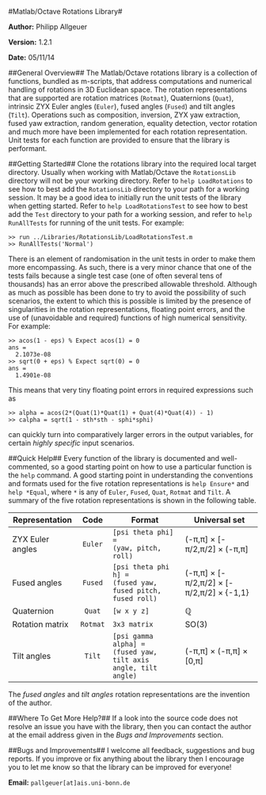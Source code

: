 #Matlab/Octave Rotations Library#

**Author:** Philipp Allgeuer

**Version:** 1.2.1

**Date:** 05/11/14

##General Overview##
The Matlab/Octave rotations library is a collection of functions, bundled as
m-scripts, that address computations and numerical handling of rotations in 3D
Euclidean space. The rotation representations that are supported are rotation
matrices (`Rotmat`), Quaternions (`Quat`), intrinsic ZYX Euler angles (`Euler`),
fused angles (`Fused`) and tilt angles (`Tilt`). Operations such as composition,
inversion, ZYX yaw extraction, fused yaw extraction, random generation, equality
detection, vector rotation and much more have been implemented for each rotation
representation. Unit tests for each function are provided to ensure that the
library is performant.

##Getting Started##
Clone the rotations library into the required local target directory. Usually
when working with Matlab/Octave the `RotationsLib` directory will not be your
working directory. Refer to `help LoadRotations` to see how to best add the
`RotationsLib` directory to your path for a working session. It may be a good
idea to initially run the unit tests of the library when getting started. Refer
to `help LoadRotationsTest` to see how to best add the `Test` directory to your
path for a working session, and refer to `help RunAllTests` for running of the
unit tests. For example:

    >> run ../Libraries/RotationsLib/LoadRotationsTest.m
    >> RunAllTests('Normal')

There is an element of randomisation in the unit tests in order to make them
more encompassing. As such, there is a very minor chance that one of the tests
fails because a single test case (one of often several tens of thousands) has an
error above the prescribed allowable threshold. Although as much as possible has
been done to try to avoid the possibility of such scenarios, the extent to which
this is possible is limited by the presence of singularities in the rotation
representations, floating point errors, and the use of (unavoidable and required)
functions of high numerical sensitivity. For example:

    >> acos(1 - eps) % Expect acos(1) = 0
    ans =
      2.1073e-08
    >> sqrt(0 + eps) % Expect sqrt(0) = 0
    ans =
      1.4901e-08

This means that very tiny floating point errors in required expressions such as

    >> alpha = acos(2*(Quat(1)*Quat(1) + Quat(4)*Quat(4)) - 1)
    >> calpha = sqrt(1 - sth*sth - sphi*sphi)

can quickly turn into comparatively larger errors in the output variables, for
certain *highly specific* input scenarios.

##Quick Help##
Every function of the library is documented and well-commented, so a good
starting point on how to use a particular function is the `help` command. A good
starting point in understanding the conventions and formats used for the five
rotation representations is `help Ensure*` and `help *Equal`, where `*`
is any of `Euler`, `Fused`, `Quat`, `Rotmat` and `Tilt`. A summary of the five
rotation representations is shown in the following table.

**Representation** | **Code** | **Format** | **Universal set**
--- |:---:| --- | ---
ZYX Euler angles | `Euler` | `[psi theta phi] =`<br>`(yaw, pitch, roll)` | (-&pi;,&pi;] &times; [-&pi;/2,&pi;/2] &times; (-&pi;,&pi;]
Fused angles | `Fused` | `[psi theta phi h] =`<br>`(fused yaw, fused pitch, fused roll)` | (-&pi;,&pi;] &times; [-&pi;/2,&pi;/2] &times; [-&pi;/2,&pi;/2] &times; {-1,1}
Quaternion | `Quat` | `[w x y z]` | &#x211a;
Rotation matrix | `Rotmat` | `3x3 matrix` | SO(3)
Tilt angles | `Tilt` | `[psi gamma alpha] =`<br>`(fused yaw, tilt axis angle, tilt angle)` | (-&pi;,&pi;] &times; (-&pi;,&pi;] &times; [0,&pi;]

The *fused angles* and *tilt angles* rotation representations are the invention
of the author. 

##Where To Get More Help?##
If a look into the source code does not resolve an issue you have with the
library, then you can contact the author at the email address given in the *Bugs
and Improvements* section.

##Bugs and Improvements##
I welcome all feedback, suggestions and bug reports. If you improve or fix
anything about the library then I encourage you to let me know so that the
library can be improved for everyone!

**Email:** `pallgeuer[at]ais.uni-bonn.de`
